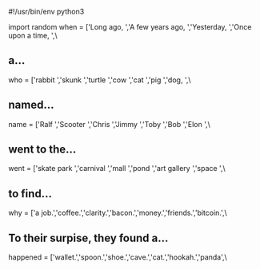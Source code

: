 #!/usr/bin/env python3
  
import random
when = ['Long ago, ','A few years ago, ','Yesterday, ','Once upon a time, ',\

## a...
who = ['rabbit ','skunk ','turtle ','cow ','cat ','pig ','dog, ',\

## named...
name = ['Ralf ','Scooter ','Chris ','Jimmy ','Toby ','Bob ','Elon ',\

## went to the...
went = ['skate park ','carnival ','mall ','pond ','art gallery ','space ',\

## to find...
why = ['a job.','coffee.','clarity.','bacon.','money.','friends.','bitcoin.',\

## To their surpise, they found a...
happened = ['wallet.','spoon.','shoe.','cave.','cat.','hookah.','panda',\
